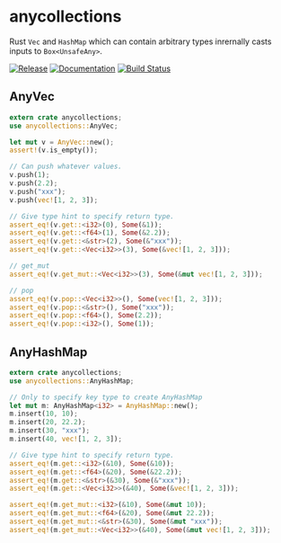 # anycollections

Rust ``Vec`` and ``HashMap`` which can contain arbitrary types inrernally casts inputs to ``Box<UnsafeAny>``.

[![Release](https://img.shields.io/crates/v/anycollections.svg)](https://crates.io/crates/anycollections)
[![Documentation](https://docs.rs/anycollections/badge.svg)](https://docs.rs/anycollections/)
[![Build Status](https://travis-ci.org/sinhrks/rust-anycollections.svg?branch=master)](https://travis-ci.org/sinhrks/rust-anycollections
)

## AnyVec

```rust
extern crate anycollections;
use anycollections::AnyVec;

let mut v = AnyVec::new();
assert!(v.is_empty());

// Can push whatever values.
v.push(1);
v.push(2.2);
v.push("xxx");
v.push(vec![1, 2, 3]);

// Give type hint to specify return type.
assert_eq!(v.get::<i32>(0), Some(&1));
assert_eq!(v.get::<f64>(1), Some(&2.2));
assert_eq!(v.get::<&str>(2), Some(&"xxx"));
assert_eq!(v.get::<Vec<i32>>(3), Some(&vec![1, 2, 3]));

// get_mut
assert_eq!(v.get_mut::<Vec<i32>>(3), Some(&mut vec![1, 2, 3]));

// pop
assert_eq!(v.pop::<Vec<i32>>(), Some(vec![1, 2, 3]));
assert_eq!(v.pop::<&str>(), Some("xxx"));
assert_eq!(v.pop::<f64>(), Some(2.2));
assert_eq!(v.pop::<i32>(), Some(1));
```

## AnyHashMap

```rust
extern crate anycollections;
use anycollections::AnyHashMap;

// Only to specify key type to create AnyHashMap
let mut m: AnyHashMap<i32> = AnyHashMap::new();
m.insert(10, 10);
m.insert(20, 22.2);
m.insert(30, "xxx");
m.insert(40, vec![1, 2, 3]);

// Give type hint to specify return type.
assert_eq!(m.get::<i32>(&10), Some(&10));
assert_eq!(m.get::<f64>(&20), Some(&22.2));
assert_eq!(m.get::<&str>(&30), Some(&"xxx"));
assert_eq!(m.get::<Vec<i32>>(&40), Some(&vec![1, 2, 3]));

assert_eq!(m.get_mut::<i32>(&10), Some(&mut 10));
assert_eq!(m.get_mut::<f64>(&20), Some(&mut 22.2));
assert_eq!(m.get_mut::<&str>(&30), Some(&mut "xxx"));
assert_eq!(m.get_mut::<Vec<i32>>(&40), Some(&mut vec![1, 2, 3]));
```
